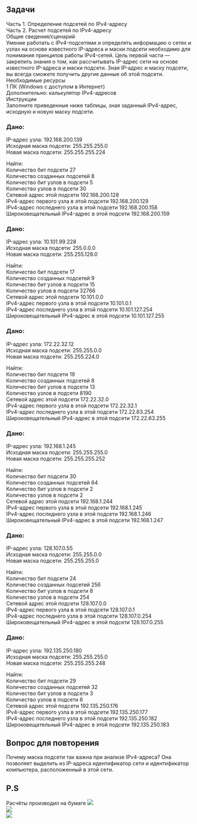 ## Задачи  
Часть 1. Определение подсетей по IPv4-адресу  
Часть 2. Расчет подсетей по IPv4-адресу  
Общие сведения/сценарий  
Умение работать с IPv4-подсетями и определять информацию о сетях и узлах на основе известного IP-адреса и маски подсети необходимо для понимания принципов работы IPv4-сетей. Цель первой части — закрепить знания о том, как рассчитывать IP-адрес сети на основе известного IP-адреса и маски подсети. Зная IP-адрес и маску подсети, вы всегда сможете получить другие данные об этой подсети.  
Необходимые ресурсы  
1 ПК (Windows с доступом в Интернет)  
Дополнительно: калькулятор IPv4-адресов  
Инструкции  
Заполните приведенные ниже таблицы, зная заданный IPv4-адрес, исходную и новую маску подсети.  

### Дано:  
IP-адрес узла:	192.168.200.139  
Исходная маска подсети:	255.255.255.0  
Новая маска подсети:	255.255.255.224  

Найти:  
Количество бит подсети	27  
Количество созданных подсетей	8  
Количество бит узлов в подсети	5  
Количество узлов в подсети	30  
Сетевой адрес этой подсети	192.168.200.128  
IPv4-адрес первого узла в этой подсети	192.168.200.129  
IPv4-адрес последнего узла в этой подсети	192.168.200.158  
Широковещательный IPv4-адрес в этой подсети	192.168.200.159  

### Дано:  
IP-адрес узла:	10.101.99.228  
Исходная маска подсети:	255.0.0.0  
Новая маска подсети:	255.255.128.0  

Найти:  
Количество бит подсети	 17  
Количество созданных подсетей	9  
Количество бит узлов в подсети	15  
Количество узлов в подсети	32766  
Сетевой адрес этой подсети	10.101.0.0  
IPv4-адрес первого узла в этой подсети	10.101.0.1  
IPv4-адрес последнего узла в этой подсети	10.101.127.254  
Широковещательный IPv4-адрес в этой подсети	10.101.127.255  

### Дано:  
IP-адрес узла:	172.22.32.12  
Исходная маска подсети:	255.255.0.0  
Новая маска подсети:	255.255.224.0  

Найти:  
Количество бит подсети	19  
Количество созданных подсетей	8  
Количество бит узлов в подсети	13  
Количество узлов в подсети	8190  
Сетевой адрес этой подсети	172.22.32.0  
IPv4-адрес первого узла в этой подсети	172.22.32.1  
IPv4-адрес последнего узла в этой подсети	172.22.63.254  
Широковещательный IPv4-адрес в этой подсети	172.22.63.255  

### Дано:  
IP-адрес узла:	192.168.1.245  
Исходная маска подсети:	255.255.255.0  
Новая маска подсети:	255.255.255.252  

Найти:  
Количество бит подсети	30  
Количество созданных подсетей	64  
Количество бит узлов в подсети	2  
Количество узлов в подсети	2  
Сетевой адрес этой подсети	192.168.1.244  
IPv4-адрес первого узла в этой подсети	192.168.1.245  
IPv4-адрес последнего узла в этой подсети	192.168.1.246  
Широковещательный IPv4-адрес в этой подсети	192.168.1.247  

### Дано:  
IP-адрес узла:	128.107.0.55  
Исходная маска подсети:	255.255.0.0  
Новая маска подсети:	255.255.255.0  

Найти:  
Количество бит подсети	24  
Количество созданных подсетей	256  
Количество бит узлов в подсети	8  
Количество узлов в подсети	254  
Сетевой адрес этой подсети	128.107.0.0  
IPv4-адрес первого узла в этой подсети	128.107.0.1  
IPv4-адрес последнего узла в этой подсети	128.107.0.254  
Широковещательный IPv4-адрес в этой подсети	128.107.0.255  

### Дано:  
IP-адрес узла:	192.135.250.180  
Исходная маска подсети:	255.255.255.0  
Новая маска подсети:	255.255.255.248  

Найти:  
Количество бит подсети	29  
Количество созданных подсетей	32  
Количество бит узлов в подсети	3  
Количество узлов в подсети	6  
Сетевой адрес этой подсети	192.135.250.176  
IPv4-адрес первого узла в этой подсети	192.135.250.177  
IPv4-адрес последнего узла в этой подсети	192.135.250.182   
Широковещательный IPv4-адрес в этой подсети	192.135.250.183  

## Вопрос для повторения  
Почему маска подсети так важна при анализе IPv4-адреса? Она позволяет выделить из IP-адреса идентификатор сети и идентификатор компьютера, расположенный в этой сети.


## P.S  
Расчёты производил на бумаге 
![](https://github.com/jurgengg/OTUSLABS/blob/main/ipv4/photo_2023-04-13_14-57-31.jpg)  
![](https://github.com/jurgengg/OTUSLABS/blob/main/ipv4/photo_2023-04-13_14-57-32%20(2).jpg)  
![](https://github.com/jurgengg/OTUSLABS/blob/main/ipv4/photo_2023-04-13_14-57-32.jpg)  
